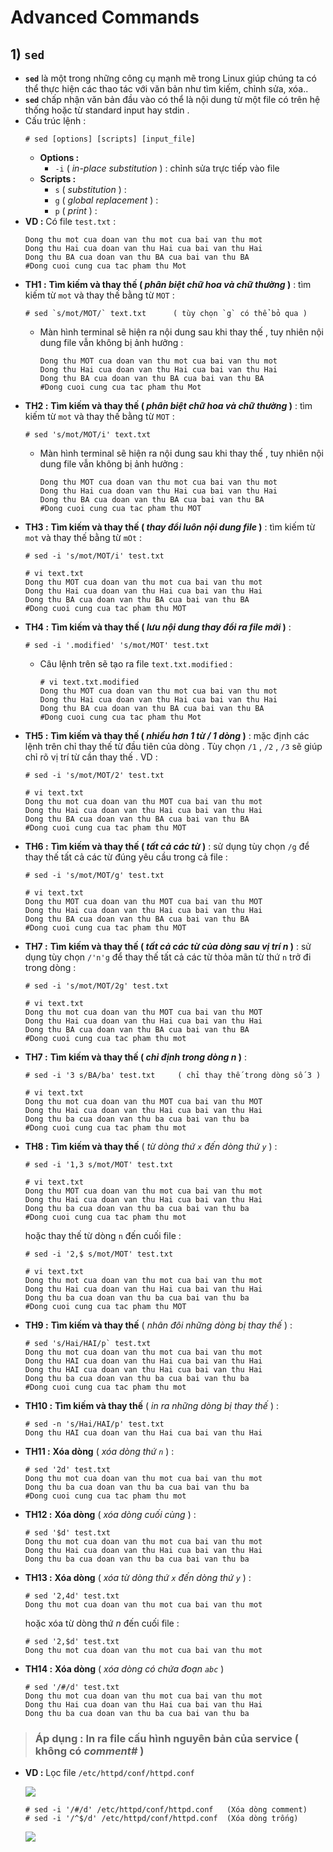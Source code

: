 # Advanced Commands
## **1) `sed`**
- **`sed`** là một trong những công cụ mạnh mẽ trong Linux giúp chúng ta có thể thực hiện các thao tác với văn bản như tìm kiếm, chỉnh sửa, xóa..
- **`sed`** chấp nhận văn bản đầu vào có thể là nội dung từ một file có trên hệ thống hoặc từ standard input hay stdin .
- Cấu trúc lệnh :
    ```
    # sed [options] [scripts] [input_file]
    ```
    - **Options :**
        - `-i` ( *in-place substitution* )  : chỉnh sửa trực tiếp vào file
    - **Scripts :**
        - `s` ( *substitution* ) :
        - `g` ( *global replacement* ) :
        - `p` ( *print* ) :
- **VD :** Có file `test.txt` :
    ```
    Dong thu mot cua doan van thu mot cua bai van thu mot
    Dong thu Hai cua doan van thu Hai cua bai van thu Hai
    Dong thu BA cua doan van thu BA cua bai van thu BA
    #Dong cuoi cung cua tac pham thu Mot
    ```
- **TH1 :** **Tìm kiếm và thay thế ( *phân biệt chữ hoa và chữ thường* )** : tìm kiếm từ `mot` và thay thế bằng từ `MOT` :
    ```
    # sed `s/mot/MOT/` text.txt      ( tùy chọn `g` có thể bỏ qua )
    ```
    - Màn hình terminal sẽ hiện ra nội dung sau khi thay thế , tuy nhiên nội dung file vẫn không bị ảnh hưởng :
        ```
        Dong thu MOT cua doan van thu mot cua bai van thu mot
        Dong thu Hai cua doan van thu Hai cua bai van thu Hai
        Dong thu BA cua doan van thu BA cua bai van thu BA
        #Dong cuoi cung cua tac pham thu Mot
        ```
- **TH2 :** **Tìm kiếm và thay thế ( *phân biệt chữ hoa và chữ thường* )** : tìm kiếm từ `mot` và thay thế bằng từ `MOT` :
    ```
    # sed 's/mot/MOT/i' text.txt
    ```
    - Màn hình terminal sẽ hiện ra nội dung sau khi thay thế , tuy nhiên nội dung file vẫn không bị ảnh hưởng :
        ```
        Dong thu MOT cua doan van thu mot cua bai van thu mot
        Dong thu Hai cua doan van thu Hai cua bai van thu Hai
        Dong thu BA cua doan van thu BA cua bai van thu BA
        #Dong cuoi cung cua tac pham thu MOT
        ```
- **TH3 :** **Tìm kiếm và thay thế ( *thay đổi luôn nội dung file* )** : tìm kiếm từ `mot` và thay thế bằng từ `mOt` :
    ```
    # sed -i 's/mot/MOT/i' test.txt
    ```
    ```
    # vi text.txt
    Dong thu MOT cua doan van thu mot cua bai van thu mot
    Dong thu Hai cua doan van thu Hai cua bai van thu Hai
    Dong thu BA cua doan van thu BA cua bai van thu BA
    #Dong cuoi cung cua tac pham thu MOT
    ```
- **TH4 :** **Tìm kiếm và thay thế ( *lưu nội dung thay đổi ra file mới* )** :
    ```
    # sed -i '.modified' 's/mot/MOT' test.txt
    ```
    - Câu lệnh trên sẽ tạo ra file `text.txt.modified` :
        ```
        # vi text.txt.modified
        Dong thu MOT cua doan van thu mot cua bai van thu mot
        Dong thu Hai cua doan van thu Hai cua bai van thu Hai
        Dong thu BA cua doan van thu BA cua bai van thu BA
        #Dong cuoi cung cua tac pham thu Mot
        ```
- **TH5 :** **Tìm kiếm và thay thế ( *nhiều hơn 1 từ / 1 dòng* )** : mặc định các lệnh trên chỉ thay thế từ đầu tiên của dòng . Tùy chọn `/1` , `/2` , `/3` sẽ giúp chỉ rõ vị trí từ cần thay thế . VD : 
    ```
    # sed -i 's/mot/MOT/2' test.txt
    ```
    ```
    # vi text.txt
    Dong thu mot cua doan van thu MOT cua bai van thu mot
    Dong thu Hai cua doan van thu Hai cua bai van thu Hai
    Dong thu BA cua doan van thu BA cua bai van thu BA
    #Dong cuoi cung cua tac pham thu MOT
    ```
- **TH6 :** **Tìm kiếm và thay thế ( *tất cả các từ* )** : sử dụng tùy chọn `/g` để thay thế tất cả các từ đúng yêu cầu trong cả file :
    ```
    # sed -i 's/mot/MOT/g' test.txt
    ```
    ```
    # vi text.txt
    Dong thu MOT cua doan van thu MOT cua bai van thu MOT
    Dong thu Hai cua doan van thu Hai cua bai van thu Hai
    Dong thu BA cua doan van thu BA cua bai van thu BA
    #Dong cuoi cung cua tac pham thu MOT
    ```
- **TH7 :** **Tìm kiếm và thay thế ( *tất cả các từ của dòng sau vị trí n* )** : sử dụng tùy chọn `/'n'g` để thay thế tất cả các từ thỏa mãn từ thứ `n` trở đi trong dòng :
    ```
    # sed -i 's/mot/MOT/2g' test.txt
    ```
    ```
    # vi text.txt
    Dong thu mot cua doan van thu MOT cua bai van thu MOT
    Dong thu Hai cua doan van thu Hai cua bai van thu Hai
    Dong thu BA cua doan van thu BA cua bai van thu BA
    #Dong cuoi cung cua tac pham thu mot
    ```
- **TH7 :** **Tìm kiếm và thay thế ( *chỉ định trong dòng n* )** : 
    ```
    # sed -i '3 s/BA/ba' test.txt     ( chỉ thay thế trong dòng số 3 )
    ```
    ```
    # vi text.txt
    Dong thu mot cua doan van thu MOT cua bai van thu MOT
    Dong thu Hai cua doan van thu Hai cua bai van thu Hai
    Dong thu ba cua doan van thu ba cua bai van thu ba
    #Dong cuoi cung cua tac pham thu mot
    ```
- **TH8 :**  **Tìm kiếm và thay thế** ( *từ dòng thứ `x` đến dòng thứ `y`* ) :
    ```
    # sed -i '1,3 s/mot/MOT' test.txt
    ```
    ```
    # vi text.txt
    Dong thu MOT cua doan van thu mot cua bai van thu mot
    Dong thu Hai cua doan van thu Hai cua bai van thu Hai
    Dong thu ba cua doan van thu ba cua bai van thu ba
    #Dong cuoi cung cua tac pham thu mot
    ```
    hoặc thay thế từ dòng `n` đến cuối file :
    ```
    # sed -i '2,$ s/mot/MOT' test.txt
    ```
    ```
    # vi text.txt
    Dong thu mot cua doan van thu mot cua bai van thu mot
    Dong thu Hai cua doan van thu Hai cua bai van thu Hai
    Dong thu ba cua doan van thu ba cua bai van thu ba
    #Dong cuoi cung cua tac pham thu MOT
    ```    
- **TH9 :** **Tìm kiếm và thay thế** ( *nhân đôi những dòng bị thay thế* ) :
    ```
    # sed 's/Hai/HAI/p` test.txt
    Dong thu mot cua doan van thu mot cua bai van thu mot
    Dong thu HAI cua doan van thu Hai cua bai van thu Hai
    Dong thu HAI cua doan van thu Hai cua bai van thu Hai
    Dong thu ba cua doan van thu ba cua bai van thu ba
    #Dong cuoi cung cua tac pham thu mot
    ```
- **TH10 :** **Tìm kiếm và thay thế** ( *in ra những dòng bị thay thế* ) :
    ```
    # sed -n 's/Hai/HAI/p' test.txt
    Dong thu HAI cua doan van thu Hai cua bai van thu Hai
    ```
- **TH11 :** **Xóa dòng** ( *xóa dòng thứ `n`* ) :
    ```
    # sed '2d' test.txt
    Dong thu mot cua doan van thu mot cua bai van thu mot
    Dong thu ba cua doan van thu ba cua bai van thu ba
    #Dong cuoi cung cua tac pham thu mot
    ```
- **TH12 :** **Xóa dòng** ( *xóa dòng cuối cùng* ) :
    ```
    # sed '$d' test.txt
    Dong thu mot cua doan van thu mot cua bai van thu mot
    Dong thu Hai cua doan van thu Hai cua bai van thu Hai
    Dong thu ba cua doan van thu ba cua bai van thu ba
    ```
- **TH13 :** **Xóa dòng** ( *xóa từ dòng thứ `x` đến dòng thứ `y`* ) :
    ```
    # sed '2,4d' test.txt
    Dong thu mot cua doan van thu mot cua bai van thu mot
    ```
    hoặc xóa từ dòng thứ *n* đến cuối file :
    ```
    # sed '2,$d' test.txt
    Dong thu mot cua doan van thu mot cua bai van thu mot
    ```
- **TH14 :** **Xóa dòng** ( *xóa dòng có chứa đoạn `abc`* )
    ```
    # sed '/#/d' test.txt
    Dong thu mot cua doan van thu mot cua bai van thu mot
    Dong thu Hai cua doan van thu Hai cua bai van thu Hai
    Dong thu ba cua doan van thu ba cua bai van thu ba
    ```
>### **Áp dụng** : In ra file cấu hình nguyên bản của service ( không có *comment#* )
- **VD :** Lọc file `/etc/httpd/conf/httpd.conf`

    <img src=https://i.imgur.com/hPukCpT.png>

    ```
    # sed -i '/#/d' /etc/httpd/conf/httpd.conf   (Xóa dòng comment)
    # sed -i '/^$/d' /etc/httpd/conf/httpd.conf  (Xóa dòng trống)
    ```
    <img src=https://i.imgur.com/55bjjra.png>